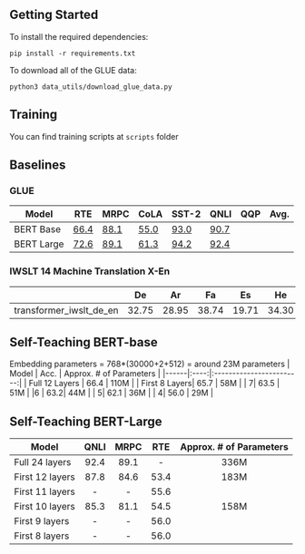 ## Getting Started

To install the required dependencies:

`pip install -r requirements.txt`

To download all of the GLUE data: 

`python3 data_utils/download_glue_data.py`

## Training
You can find training scripts at `scripts` folder

## Baselines

### GLUE

| Model     | RTE   | MRPC | CoLA | SST-2 |QNLI  | QQP | Avg. |
|-----------|-------|-------|------|-------|------|-----| ---- |
| BERT Base |  [66.4](https://wandb.ai/dogtooooth/bert-glue-distillation/runs/tqzux47h) |  [88.1](https://wandb.ai/dogtooooth/bert-glue-distillation/runs/7i9jk5x7) | [55.0](https://wandb.ai/dogtooooth/bert-glue-distillation/runs/5t6wzhx0) | [93.0](https://wandb.ai/dogtooooth/bert-glue-distillation/runs/tqzux47h)  | [90.7](https://wandb.ai/dogtooooth/bert-glue-distillation/runs/w5xy7qj5) |     |      |
| BERT Large| [72.6](https://wandb.ai/dogtooooth/bert-large-glue-distillation/runs/ieidolnr)      | [89.1](https://wandb.ai/dogtooooth/bert-large-glue-distillation/runs/6y3nieqs)     |  [61.3](https://wandb.ai/dogtooooth/bert-large-glue-distillation/runs/abwmwqi2)    |  [94.2](https://wandb.ai/dogtooooth/bert-large-glue-distillation/runs/0it7ycbr)     | [92.4](https://wandb.ai/dogtooooth/bert-large-glue-distillation/runs/tjkd4zj9/)    |     |      |

### IWSLT 14 Machine Translation X-En
|   | De | Ar | Fa | Es | He |
|---|:--:|:--:|:--:|:--:|:--:|
|transformer_iwslt_de_en | 32.75 | 28.95 | 38.74| 19.71| 34.30|

## Self-Teaching BERT-base
Embedding parameters = 768*(30000+2+512) = around 23M parameters 
| Model  | Acc. | Approx. # of Parameters  |
|------|:----:|:------------------------:|
| Full 12 Layers  | 66.4 |           110M          |
| First 8 Layers| 65.7  | 58M |
| 7| 63.5 | 51M |
|6 | 63.2| 44M | 
| 5| 62.1 | 36M | 
| 4| 56.0 | 29M |


## Self-Teaching BERT-Large

| Model| QNLI | MRPC | RTE | Approx. # of Parameters |
|------|:----:|:----:|:----:|:----------------------:|
| Full 24 layers |  92.4 | 89.1 | - |336M |
| First 12 layers|  87.8  | 84.6 | 53.4 | 183M |
| First 11 layers | - | - | 55.6 |  |
| First 10 layers |  85.3  | 81.1 | 54.5 | 158M |
| First 9 layers | - | - | 56.0 |  |
| First 8 layers | - | - | 56.0 |  |



    
